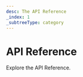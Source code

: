 ```yaml
---
desc: The API Reference
_index: 1
_subtreeType: category
---
```

# API Reference

Explore the API Reference.